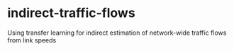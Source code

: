 # indirect-traffic-flows
Using transfer learning for indirect estimation of network-wide traffic flows from link speeds
